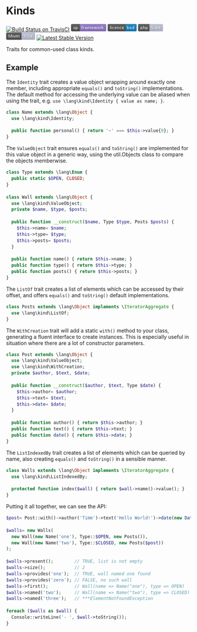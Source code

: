 Kinds
=====

[![Build Status on TravisCI](https://secure.travis-ci.org/xp-forge/kinds.svg)](http://travis-ci.org/xp-forge/kinds)
[![XP Framework Module](https://raw.githubusercontent.com/xp-framework/web/master/static/xp-framework-badge.png)](https://github.com/xp-framework/core)
[![BSD Licence](https://raw.githubusercontent.com/xp-framework/web/master/static/licence-bsd.png)](https://github.com/xp-framework/core/blob/master/LICENCE.md)
[![Required PHP 5.6+](https://raw.githubusercontent.com/xp-framework/web/master/static/php-5_6plus.png)](http://php.net/)
[![Required HHVM 3.5+](https://raw.githubusercontent.com/xp-framework/web/master/static/hhvm-3_5plus.png)](http://hhvm.com/)
[![Latest Stable Version](https://poser.pugx.org/xp-forge/kinds/version.png)](https://packagist.org/packages/xp-forge/kinds)

Traits for common-used class kinds.

Example
-------
The `Identity` trait creates a value object wrapping around exactly one member, including appropriate `equals()` and `toString()` implementations. The default method for accessing the underlying value can be aliased when using the trait, e.g. `use \lang\kind\Identity { value as name; }`.

```php
class Name extends \lang\Object {
  use \lang\kind\Identity;

  public function personal() { return '~' === $this->value{0}; }
}
```

The `ValueObject` trait ensures `equals()` and `toString()` are implemented for this value object in a generic way, using the util.Objects class to compare the objects memberwise. 

```php
class Type extends \lang\Enum {
  public static $OPEN, CLOSED;
}

class Wall extends \lang\Object {
  use \lang\kind\ValueObject;
  private $name, $type, $posts;

  public function __construct($name, Type $type, Posts $posts) {
    $this->name= $name;
    $this->type= $type;
    $this->posts= $posts;
  }

  public function name() { return $this->name; }
  public function type() { return $this->type; }
  public function posts() { return $this->posts; }
}
```

The `ListOf` trait creates a list of elements which can be accessed by their offset, and offers `equals()` and `toString()` default implementations.

```php
class Posts extends \lang\Object implements \IteratorAggregate {
  use \lang\kind\ListOf;
}
```

The `WithCreation` trait will add a static `with()` method to your class, generating a fluent interface to create instances. This is especially useful in situation where there are a lot of constructor parameters.

```php
class Post extends \lang\Object {
  use \lang\kind\ValueObject;
  use \lang\kind\WithCreation;
  private $author, $text, $date;

  public function __construct($author, $text, Type $date) {
    $this->author= $author;
    $this->text= $text;
    $this->date= $date;
  }

  public function author() { return $this->author; }
  public function text() { return $this->text; }
  public function date() { return $this->date; }
}
```

The `ListIndexedBy` trait creates a list of elements which can be queried by name, also creating `equals()` and `toString()` in a sensible manner.

```php
class Walls extends \lang\Object implements \IteratorAggregate {
  use \lang\kind\ListIndexedBy;

  protected function index($wall) { return $wall->name()->value(); }
}
```

Putting it all together, we can see the API:

```php
$post= Post::with()->author('Timm')->text('Hello World!')->date(new Date('2015-04-04'))->create();

$walls= new Walls(
  new Wall(new Name('one'), Type::$OPEN, new Posts()),
  new Wall(new Name('two'), Type::$CLOSED, new Posts($post))
);

$walls->present();        // TRUE, list is not empty
$walls->size();           // 2
$walls->provides('one');  // TRUE, wall named one found
$walls->provides('zero'); // FALSE, no such wall
$walls->first();          // Wall(name => Name("one"), type => OPEN)
$walls->named('two');     // Wall(name => Name("two"), type => CLOSED)
$walls->named('three');   // ***ElementNotFoundException

foreach ($walls as $wall) {
  Console::writeLine('- ', $wall->toString());
}
```